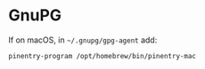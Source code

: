 # GnuPG

If on macOS, in `~/.gnupg/gpg-agent` add:

```gpg
pinentry-program /opt/homebrew/bin/pinentry-mac
```
